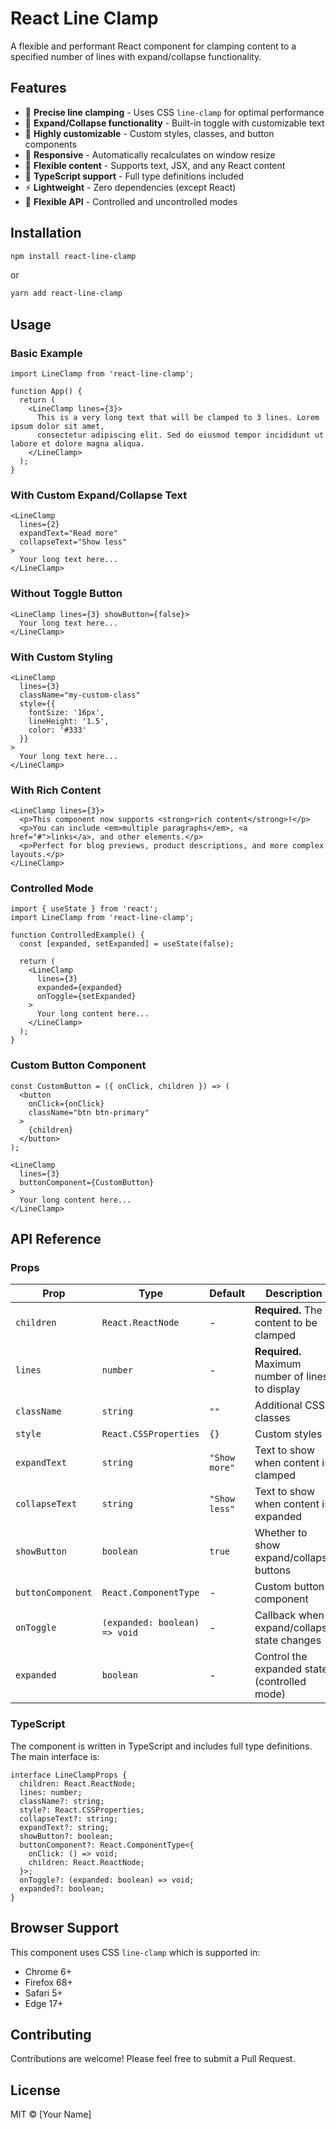 # React Line Clamp

A flexible and performant React component for clamping content to a specified number of lines with expand/collapse functionality.

## Features

- 🎯 **Precise line clamping** - Uses CSS `line-clamp` for optimal performance
- 🔄 **Expand/Collapse functionality** - Built-in toggle with customizable text
- 🎨 **Highly customizable** - Custom styles, classes, and button components
- 📱 **Responsive** - Automatically recalculates on window resize
- 🧩 **Flexible content** - Supports text, JSX, and any React content
- 🔧 **TypeScript support** - Full type definitions included
- ⚡ **Lightweight** - Zero dependencies (except React)
- 🧩 **Flexible API** - Controlled and uncontrolled modes

## Installation

```bash
npm install react-line-clamp
```

or

```bash
yarn add react-line-clamp
```

## Usage

### Basic Example

```tsx
import LineClamp from 'react-line-clamp';

function App() {
  return (
    <LineClamp lines={3}>
      This is a very long text that will be clamped to 3 lines. Lorem ipsum dolor sit amet,
      consectetur adipiscing elit. Sed do eiusmod tempor incididunt ut labore et dolore magna aliqua.
    </LineClamp>
  );
}
```

### With Custom Expand/Collapse Text

```tsx
<LineClamp
  lines={2}
  expandText="Read more"
  collapseText="Show less"
>
  Your long text here...
</LineClamp>
```

### Without Toggle Button

```tsx
<LineClamp lines={3} showButton={false}>
  Your long text here...
</LineClamp>
```

### With Custom Styling

```tsx
<LineClamp
  lines={3}
  className="my-custom-class"
  style={{
    fontSize: '16px',
    lineHeight: '1.5',
    color: '#333'
  }}
>
  Your long text here...
</LineClamp>
```

### With Rich Content

```tsx
<LineClamp lines={3}>
  <p>This component now supports <strong>rich content</strong>!</p>
  <p>You can include <em>multiple paragraphs</em>, <a href="#">links</a>, and other elements.</p>
  <p>Perfect for blog previews, product descriptions, and more complex layouts.</p>
</LineClamp>
```

### Controlled Mode

```tsx
import { useState } from 'react';
import LineClamp from 'react-line-clamp';

function ControlledExample() {
  const [expanded, setExpanded] = useState(false);

  return (
    <LineClamp
      lines={3}
      expanded={expanded}
      onToggle={setExpanded}
    >
      Your long content here...
    </LineClamp>
  );
}
```

### Custom Button Component

```tsx
const CustomButton = ({ onClick, children }) => (
  <button
    onClick={onClick}
    className="btn btn-primary"
  >
    {children}
  </button>
);

<LineClamp
  lines={3}
  buttonComponent={CustomButton}
>
  Your long content here...
</LineClamp>
```

## API Reference

### Props

| Prop | Type | Default | Description |
|------|------|---------|-------------|
| `children` | `React.ReactNode` | - | **Required.** The content to be clamped |
| `lines` | `number` | - | **Required.** Maximum number of lines to display |
| `className` | `string` | `""` | Additional CSS classes |
| `style` | `React.CSSProperties` | `{}` | Custom styles |
| `expandText` | `string` | `"Show more"` | Text to show when content is clamped |
| `collapseText` | `string` | `"Show less"` | Text to show when content is expanded |
| `showButton` | `boolean` | `true` | Whether to show expand/collapse buttons |
| `buttonComponent` | `React.ComponentType` | - | Custom button component |
| `onToggle` | `(expanded: boolean) => void` | - | Callback when expand/collapse state changes |
| `expanded` | `boolean` | - | Control the expanded state (controlled mode) |

### TypeScript

The component is written in TypeScript and includes full type definitions. The main interface is:

```tsx
interface LineClampProps {
  children: React.ReactNode;
  lines: number;
  className?: string;
  style?: React.CSSProperties;
  collapseText?: string;
  expandText?: string;
  showButton?: boolean;
  buttonComponent?: React.ComponentType<{
    onClick: () => void;
    children: React.ReactNode;
  }>;
  onToggle?: (expanded: boolean) => void;
  expanded?: boolean;
}
```

## Browser Support

This component uses CSS `line-clamp` which is supported in:
- Chrome 6+
- Firefox 68+
- Safari 5+
- Edge 17+

## Contributing

Contributions are welcome! Please feel free to submit a Pull Request.

## License

MIT © [Your Name]
